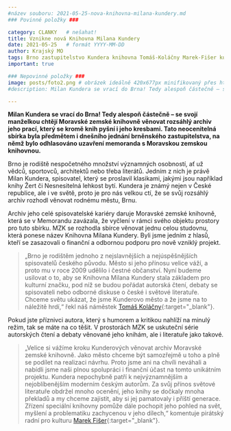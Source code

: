 ```yaml
---
#název souboru: 2021-05-25-nova-knihovna-milana-kundery.md
### Povinné položky ###

category: CLANKY   # nešahat!
title: Vznikne nová Knihovna Milana Kundery
date: 2021-05-25   # formát YYYY-MM-DD
author: Krajský MO
tags: Brno zastupitelstvo Kundera knihovna Tomáš-Koláčny Marek-Fišer kultura # kategorie odděleny mezerami, např. volby zemědělství životní-prostředí piráti (viz https://jihomoravsky.pirati.cz/tags/)
important: true

### Nepovinné položky ###
image: posts/foto2.png # obrázek ideálně 420x677px minifikovaný přes https://tinypng.com/
#description: Milan Kundera se vrací do Brna! Tedy alespoň částečně – se svojí manželkou chtějí Moravské zemské knihovně věnovat rozsáhlý archiv jeho prací, který se kromě knih pyšní i jeho kresbami. Tato neocenitelná sbírka byla předmětem i dnešního jednání brněnského zastupitelstva, na němž bylo odhlasováno uzavření memoranda s Moravskou zemskou knihovnou.

---
```

**Milan Kundera se vrací do Brna! Tedy alespoň částečně – se svojí manželkou chtějí Moravské zemské knihovně věnovat rozsáhlý archiv jeho prací, který se kromě knih pyšní i jeho kresbami. Tato neocenitelná sbírka byla předmětem i dnešního jednání brněnského zastupitelstva, na němž bylo odhlasováno uzavření memoranda s Moravskou zemskou knihovnou.** 

Brno je rodiště nespočetného množství významných osobností, ať už vědců, sportovců, architektů nebo třeba literátů. Jedním z nich je právě Milan Kundera, spisovatel, který se proslavil klasikami, jakými jsou například knihy Žert či Nesnesitelná lehkost bytí.  Kundera je známý nejen v České republice, ale i ve světě, proto je pro nás velkou ctí, že se svůj rozsáhlý archiv rozhodl věnovat rodnému městu, Brnu.

Archiv jeho celé spisovatelské kariéry daruje Moravské zemské knihovně, která se v Memorandu zavázala, že vyčlení v rámci svého objektu prostory pro tuto sbírku. MZK se rozhodla sbírce věnovat jednu celou studovnu, která ponese název Knihovna Milana Kundery. Byli jsme jedním z hlasů, kteří se zasazovali o finanční a odbornou podporu pro nově vzniklý projekt. 

>  „Brno je rodištěm jednoho z nejslavnějších a nejúspěšnějších spisovatelů českého původu. Město si jeho přínosu velice váží, a proto mu v roce 2009 udělilo i čestné  občanství. Nyní budeme usilovat o to, aby se Knihovna Milana Kundery stala základem pro kulturní značku, pod níž se budou pořádat autorská čtení, debaty se spisovateli nebo odborné diskuse o české i světové literatuře. Chceme světu ukázat, že jsme Kunderovo město a že jsme na to náležitě hrdí,“ řekl náš náměstek [Tomáš Koláčny](https://jihomoravsky.pirati.cz/lide/tomas-kolacny/){:target="_blank"}. 
> 

Pokud jste příznivci autora, který s humorem a kritikou nahlíží na minulý režim, tak se máte na co těšit. V prostorách MZK se uskuteční série autorských čtení a debaty věnované jeho knihám, ale i literatuře jako takové.

> „Velice si vážíme kroku Kunderových věnovat archiv Moravské zemské knihovně. Jako město chceme být samozřejmě u toho a plně se podílet na realizaci návrhu. Proto jsme ani na chvíli neváhali a nabídli jsme naši plnou spolupráci i finanční účast na tomto unikátním projektu. Kundera nepochybně patří k nejvýznamnějším a nejoblíbenějším moderním českým autorům. Za svůj přínos světové literatuře obdržel mnoho ocenění, jeho knihy se dočkaly mnoha překladů a my chceme zajistit, aby si jej pamatovaly i příští generace. Zřízení speciální knihovny pomůže dále pochopit jeho pohled na svět, myšlení a problematiku zachycenou v jeho dílech,“ komentuje pirátský radní pro kulturu [Marek Fišer](https://jihomoravsky.pirati.cz/lide/marek-fiser/){:target="_blank"}. 
> 


